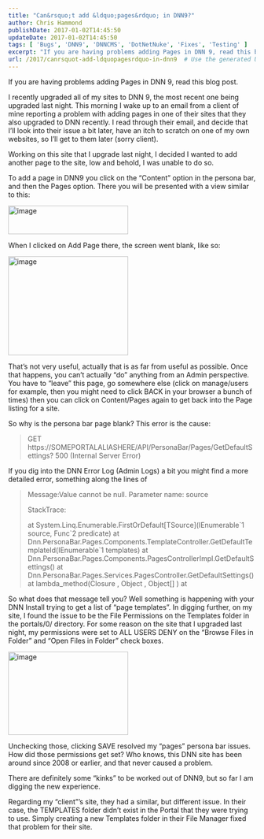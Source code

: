 ```yaml
---
title: "Can&rsquo;t add &ldquo;pages&rdquo; in DNN9?"
author: Chris Hammond
publishDate: 2017-01-02T14:45:50
updateDate: 2017-01-02T14:45:50
tags: [ 'Bugs', 'DNN9', 'DNNCMS', 'DotNetNuke', 'Fixes', 'Testing' ]
excerpt: "If you are having problems adding Pages in DNN 9, read this blog post.  I recently upgraded all of my sites to DNN 9, the most recent one being upgraded last night. This morning I wake up to an email from a client of mine reporting a problem with adding pages in one of their sites that they also upgraded to DNN recently. I read through their email, and decide that I’ll look into their issue a bit later, have an itch to scratch on one of my own websites, so I’ll get to them later (sorry client). "
url: /2017/canrsquot-add-ldquopagesrdquo-in-dnn9  # Use the generated URL with year
---
```

<p>If you are having problems adding Pages in DNN 9, read this blog post.</p> <p>I recently upgraded all of my sites to DNN 9, the most recent one being upgraded last night. This morning I wake up to an email from a client of mine reporting a problem with adding pages in one of their sites that they also upgraded to DNN recently. I read through their email, and decide that I’ll look into their issue a bit later, have an itch to scratch on one of my own websites, so I’ll get to them later (sorry client).</p> <p>Working on this site that I upgrade last night, I decided I wanted to add another page to the site, low and behold, I was unable to do so. </p> <p>To add a page in DNN9 you click on the “Content” option in the persona bar, and then the Pages option. There you will be presented with a view similar to this:</p> <p><a href="/assets/images/PublishThumbnails//open-live-writer/cant-add-pages-in-dnn9_b348/image_2.png"><img title="image" style="border-top: 0px; border-right: 0px; background-image: none; border-bottom: 0px; padding-top: 0px; padding-left: 0px; border-left: 0px; margin: 0px; display: inline; padding-right: 0px" border="0" alt="image" src="/assets/images/PublishThumbnails//Open-Live-Writer/Cant-add-pages-in-DNN9_B348/image_thumb.png" width="244" height="58"></a></p> <p>When I clicked on Add Page there, the screen went blank, like so:</p> <p><a href="/assets/images/PublishThumbnails//Open-Live-Writer/Cant-add-pages-in-DNN9_B348/image_4.png"><img title="image" style="border-top: 0px; border-right: 0px; background-image: none; border-bottom: 0px; padding-top: 0px; padding-left: 0px; border-left: 0px; margin: 0px; display: inline; padding-right: 0px" border="0" alt="image" src="/assets/images/PublishThumbnails//Open-Live-Writer/Cant-add-pages-in-DNN9_B348/image_thumb_1.png" width="244" height="201"></a></p> <p>That’s not very useful, actually that is as far from useful as possible. Once that happens, you can’t actually “do” anything from an Admin perspective. You have to “leave” this page, go somewhere else (click on manage/users for example, then you might need to click BACK in your browser a bunch of times) then you can click on Content/Pages again to get back into the Page listing for a site.</p> <p>So why is the persona bar page blank? This error is the cause:</p> <blockquote> <p>GET https://SOMEPORTALALIASHERE/API/PersonaBar/Pages/GetDefaultSettings? 500 (Internal Server Error)</p></blockquote> <p>If you dig into the DNN Error Log (Admin Logs) a bit you might find a more detailed error, something along the lines of</p> <blockquote> <p>Message:Value cannot be null. Parameter name: source</p> <p>StackTrace:</p> <p>at System.Linq.Enumerable.FirstOrDefault[TSource](IEnumerable`1 source, Func`2 predicate) at Dnn.PersonaBar.Pages.Components.TemplateController.GetDefaultTemplateId(IEnumerable`1 templates) at Dnn.PersonaBar.Pages.Components.PagesControllerImpl.GetDefaultSettings() at Dnn.PersonaBar.Pages.Services.PagesController.GetDefaultSettings() at lambda_method(Closure , Object , Object[] ) at</p></blockquote> <p>So what does that message tell you? Well something is happening with your DNN Install trying to get a list of “page templates”. In digging further, on my site, I found the issue to be the File Permissions on the Templates folder in the portals/0/ directory. For some reason on the site that I upgraded last night, my permissions were set to ALL USERS DENY on the “Browse Files in Folder” and “Open Files in Folder” check boxes.</p> <p><a href="/assets/images/PublishThumbnails//Open-Live-Writer/Cant-add-pages-in-DNN9_B348/image_6.png"><img title="image" style="border-top: 0px; border-right: 0px; background-image: none; border-bottom: 0px; padding-top: 0px; padding-left: 0px; border-left: 0px; margin: 0px; display: inline; padding-right: 0px" border="0" alt="image" src="/assets/images/PublishThumbnails//Open-Live-Writer/Cant-add-pages-in-DNN9_B348/image_thumb_2.png" width="244" height="169"></a></p> <p>Unchecking those, clicking SAVE resolved my “pages” persona bar issues. How did those permissions get set? Who knows, this DNN site has been around since 2008 or earlier, and that never caused a problem. </p> <p>There are definitely some “kinks” to be worked out of DNN9, but so far I am digging the new experience.</p> <p>Regarding my “client”’s site, they had a similar, but different issue. In their case, the TEMPLATES folder didn’t exist in the Portal that they were trying to use. Simply creating a new Templates folder in their File Manager fixed that problem for their site.</p>

